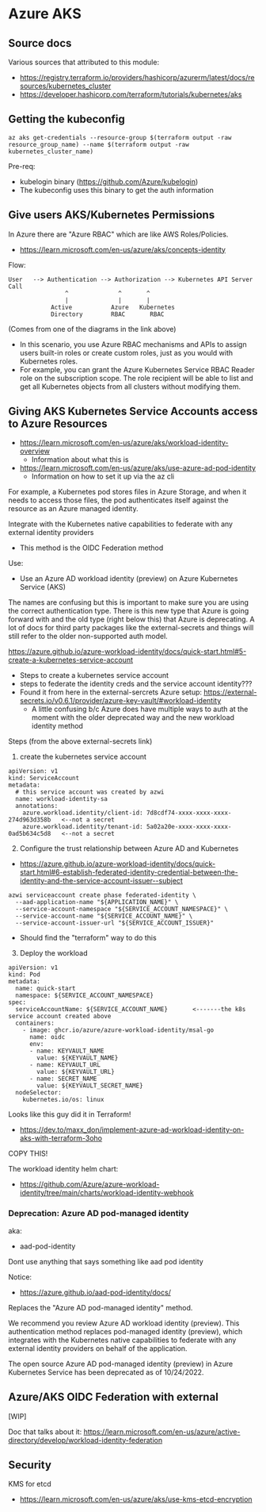 # Azure AKS

## Source docs
Various sources that attributed to this module:
* https://registry.terraform.io/providers/hashicorp/azurerm/latest/docs/resources/kubernetes_cluster
* https://developer.hashicorp.com/terraform/tutorials/kubernetes/aks


## Getting the kubeconfig

```
az aks get-credentials --resource-group $(terraform output -raw resource_group_name) --name $(terraform output -raw kubernetes_cluster_name)
```

Pre-req:
* kubelogin binary (https://github.com/Azure/kubelogin)
* The kubeconfig uses this binary to get the auth information

## Give users AKS/Kubernetes Permissions

In Azure there are "Azure RBAC" which are like AWS Roles/Policies.
* https://learn.microsoft.com/en-us/azure/aks/concepts-identity

Flow:
```
User   --> Authentication --> Authorization --> Kubernetes API Server
Call
                ^              ^       ^
                |              |       |
            Active           Azure   Kubernetes
            Directory        RBAC       RBAC
```
(Comes from one of the diagrams in the link above)
* In this scenario, you use Azure RBAC mechanisms and APIs to assign users built-in roles or create custom roles, just as you would with Kubernetes roles.
* For example, you can grant the Azure Kubernetes Service RBAC Reader role on the subscription scope. The role recipient will be able to list and get all Kubernetes objects from all clusters without modifying them.


## Giving AKS Kubernetes Service Accounts access to Azure Resources
* https://learn.microsoft.com/en-us/azure/aks/workload-identity-overview
  * Information about what this is
* https://learn.microsoft.com/en-us/azure/aks/use-azure-ad-pod-identity
  * Information on how to set it up via the az cli

For example, a Kubernetes pod stores files in Azure Storage, and when it needs to access those files, the pod authenticates itself against the resource as an Azure managed identity.

Integrate with the Kubernetes native capabilities to federate with any external identity providers
* This method is the OIDC Federation method


Use:
* Use an Azure AD workload identity (preview) on Azure Kubernetes Service (AKS)

The names are confusing but this is important to make sure you are using the correct authentication
type.  There is this new type that Azure is going forward with and the old type (right below this) that Azure is deprecating.  A lot of docs for third party packages like the external-secrets and
things will still refer to the older non-supported auth model.








https://azure.github.io/azure-workload-identity/docs/quick-start.html#5-create-a-kubernetes-service-account
* Steps to create a kubernetes service account
* steps to federate the identity creds and the service account identity???
* Found it from here in the external-sercrets Azure setup: https://external-secrets.io/v0.6.1/provider/azure-key-vault/#workload-identity
  * A little confusing b/c Azure does have multiple ways to auth at the moment with the older
    deprecated way and the new workload identity method



Steps (from the above external-secrets link)

1. create the kubernetes service account
```
apiVersion: v1
kind: ServiceAccount
metadata:
  # this service account was created by azwi
  name: workload-identity-sa
  annotations:
    azure.workload.identity/client-id: 7d8cdf74-xxxx-xxxx-xxxx-274d963d358b   <--not a secret
    azure.workload.identity/tenant-id: 5a02a20e-xxxx-xxxx-xxxx-0ad5b634c5d8   <--not a secret
```

2. Configure the trust relationship between Azure AD and Kubernetes 
* https://azure.github.io/azure-workload-identity/docs/quick-start.html#6-establish-federated-identity-credential-between-the-identity-and-the-service-account-issuer--subject

```
azwi serviceaccount create phase federated-identity \
  --aad-application-name "${APPLICATION_NAME}" \
  --service-account-namespace "${SERVICE_ACCOUNT_NAMESPACE}" \
  --service-account-name "${SERVICE_ACCOUNT_NAME}" \
  --service-account-issuer-url "${SERVICE_ACCOUNT_ISSUER}"
```
* Should find the "terraform" way to do this


3. Deploy the workload

```
apiVersion: v1
kind: Pod
metadata:
  name: quick-start
  namespace: ${SERVICE_ACCOUNT_NAMESPACE}
spec:
  serviceAccountName: ${SERVICE_ACCOUNT_NAME}       <-------the k8s service account created above
  containers:
    - image: ghcr.io/azure/azure-workload-identity/msal-go
      name: oidc
      env:
      - name: KEYVAULT_NAME
        value: ${KEYVAULT_NAME}
      - name: KEYVAULT_URL
        value: ${KEYVAULT_URL}
      - name: SECRET_NAME
        value: ${KEYVAULT_SECRET_NAME}
  nodeSelector:
    kubernetes.io/os: linux
```





Looks like this guy did it in Terraform!
* https://dev.to/maxx_don/implement-azure-ad-workload-identity-on-aks-with-terraform-3oho

COPY THIS!


The workload identity helm chart:
* https://github.com/Azure/azure-workload-identity/tree/main/charts/workload-identity-webhook































### Deprecation: Azure AD pod-managed identity
aka:
* aad-pod-identity

Dont use anything that says something like aad pod identity

Notice: 
* https://azure.github.io/aad-pod-identity/docs/

Replaces the "Azure AD pod-managed identity" method.

We recommend you review Azure AD workload identity (preview). This authentication method replaces pod-managed identity (preview), which integrates with the Kubernetes native capabilities to federate with any external identity providers on behalf of the application.

The open source Azure AD pod-managed identity (preview) in Azure Kubernetes Service has been deprecated as of 10/24/2022.


## Azure/AKS OIDC Federation with external

[WIP]

Doc that talks about it: https://learn.microsoft.com/en-us/azure/active-directory/develop/workload-identity-federation


## Security

KMS for etcd
* https://learn.microsoft.com/en-us/azure/aks/use-kms-etcd-encryption


